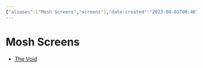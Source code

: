 ```yaml
---
{"aliases":["Mosh Screens","screens"],"date-created":"2023-08-03T00:46","date-modified":"2023-08-03T00:46","dg-publish":true,"tags":[null],"title":"Mosh Screens","dg-path":"mosh/screens.md","permalink":"/mosh/screens/","dgPassFrontmatter":true,"updated":"2023-08-03T00:46"}
---
```



# Mosh Screens

- [The Void](https://lvllvl.com/?gid=49bd48f2260fa1b0ffcb310e1688526e)
